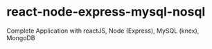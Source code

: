 # react-node-express-mysql-nosql
Complete Application with reactJS, Node (Express), MySQL (knex), MongoDB
